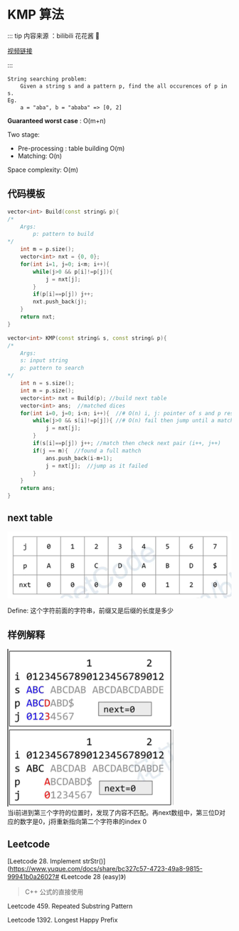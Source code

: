# KMP 算法

::: tip
内容来源 ：bilibili 花花酱 :tada:

[视频链接](https://www.bilibili.com/video/BV1PA411h7VY?from=search&seid=14633182677430781061)

:::

```
String searching problem:
	Given a string s and a pattern p, find the all occurences of p in s.
Eg.
	a = "aba", b = "ababa" => [0, 2] 
```

**Guaranteed worst case** : O(m+n)

Two stage:

- Pre-processing : table building O(m)
- Matching: O(n)

Space complexity: O(m)

## 代码模板

```cpp
vector<int> Build(const string& p){
/*
    Args:
    	p: pattern to build  
*/
    int m = p.size();
    vector<int> nxt = {0, 0};
    for(int i=1, j=0; i<m; i++){
        while(j>0 && p[i]!=p[j]){
            j = nxt[j];
        }
        if(p[i]==p[j]) j++;
        nxt.push_back(j);
    }
    return nxt;
}
```

```cpp
vector<int> KMP(const string& s, const string& p){
/*
    Args:
	s: input string
	p: pattern to search
*/
    int n = s.size();
    int m = p.size();
    vector<int> nxt = Build(p); //build next table
    vector<int> ans;  //matched dices
    for(int i=0, j=0; i<n; i++){  //# O(n) i, j: pointer of s and p respectively
        while(j>0 && s[i]!=p[j]){ //# O(n) fail then jump until a match or j==0
            j = nxt[j];
        }
        if(s[i]==p[j]) j++; //match then check next pair (i++, j++)
        if(j == m){  //found a full mathch
            ans.push_back(i-m+1);
            j = nxt[j];  //jump as it failed
        }
    }
    return ans;
}
```

## next table <br>
![next](/next.png)

Define: 这个字符前面的字符串，前缀又是后缀的长度是多少

## 样例解释

![kmp1](/kmp1.png) <br>
当i前进到第三个字符的位置时，发现了内容不匹配。再next数组中，第三位D对应的数字是0，j将重新指向第二个字符串的index 0



## Leetcode 

[Leetcode 28. Implement strStr()](https://www.yuque.com/docs/share/bc327c57-4723-49a8-9815-99941b0a2602?# 《Leetcode 28 (easy)》)

> C++ 公式的直接使用

Leetcode 459. Repeated Substring Pattern

Leetcode 1392. Longest Happy Prefix





